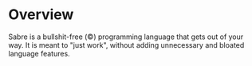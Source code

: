 # Overview

Sabre is a bullshit-free (©) programming language that gets out of your way.
It is meant to "just work", without adding unnecessary and bloated language features.
